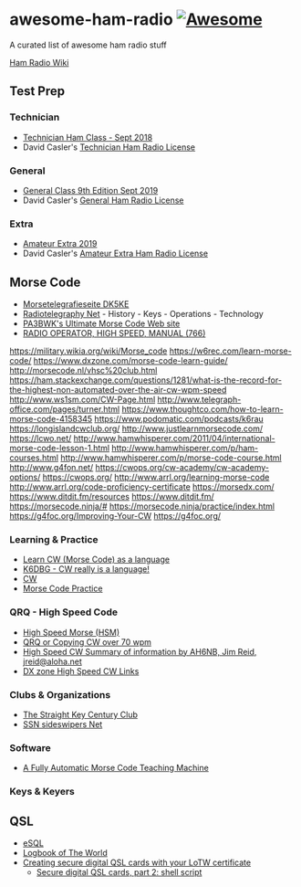 # awesome-ham-radio [![Awesome](https://awesome.re/badge.svg)](https://awesome.re)
A curated list of awesome ham radio stuff

[Ham Radio Wiki](https://ham-radio.fandom.com/wiki/Ham_Radio_Wiki)

## Test Prep

### Technician

* [Technician Ham Class - Sept 2018](https://www.youtube.com/playlist?list=PLZ_9BZQ8gpzjSuF-nExJHAXhzrf_NnYfH)
* David Casler's [Technician Ham Radio License](https://www.youtube.com/playlist?list=PL07A7D1C9D7BF7F48)

### General

* [General Class 9th Edition Sept 2019](https://www.youtube.com/playlist?list=PLZ_9BZQ8gpziLtp4t55A9G6k2s4faOBcK)
* David Casler's [General Ham Radio License](https://www.youtube.com/playlist?list=PL0R9jy9LZw_35KimLiSIOH0YdNtCeYcRe)

### Extra

* [Amateur Extra 2019](https://www.youtube.com/playlist?list=PLZ_9BZQ8gpzjFPHhqSCORMKYS0YEos16I)
* David Casler's [Amateur Extra Ham Radio License](https://www.youtube.com/playlist?list=PL0R9jy9LZw_3CHCH-5A8faeIA-H3e4ZNC)

## Morse Code

* [Morsetelegrafieseite DK5KE](https://www.qsl.net/dk5ke/)
* [Radiotelegraphy Net](http://www.radiotelegraphy.net/) - History - Keys - Operations - Technology
* [PA3BWK's Ultimate Morse Code Web site](http://morsecode.nl/)
* [RADIO OPERATOR, HIGH SPEED, MANUAL (766)](https://militaryyearbookproject.com/references/old-mos-codes/wwii-era/army-wwii-codes/communications/radio-operator-high-speed-manual-766)


[//]: # (http://highspeedtelegraphy.com/Morse-keys)
[//]: # (http://highspeedtelegraphy.com/Morse-Runner-toplist)

https://military.wikia.org/wiki/Morse_code
https://w6rec.com/learn-morse-code/
https://www.dxzone.com/morse-code-learn-guide/
http://morsecode.nl/vhsc%20club.html
https://ham.stackexchange.com/questions/1281/what-is-the-record-for-the-highest-non-automated-over-the-air-cw-wpm-speed
http://www.ws1sm.com/CW-Page.html
http://www.telegraph-office.com/pages/turner.html
https://www.thoughtco.com/how-to-learn-morse-code-4158345
https://www.podomatic.com/podcasts/k6rau
https://longislandcwclub.org/
http://www.justlearnmorsecode.com/
https://lcwo.net/
http://www.hamwhisperer.com/2011/04/international-morse-code-lesson-1.html
http://www.hamwhisperer.com/p/ham-courses.html
http://www.hamwhisperer.com/p/morse-code-course.html
http://www.g4fon.net/
https://cwops.org/cw-academy/cw-academy-options/
https://cwops.org/
http://www.arrl.org/learning-morse-code
http://www.arrl.org/code-proficiency-certificate
https://morsedx.com/
https://www.ditdit.fm/resources
https://www.ditdit.fm/
https://morsecode.ninja/#
https://morsecode.ninja/practice/index.html
https://g4foc.org/Improving-Your-CW
https://g4foc.org/

### Learning & Practice

* [Learn CW (Morse Code) as a language](https://w6rec.com/learn-morse-code/)
* [K6DBG - CW really is a language!](http://cw.dimebank.com/cak/k6dbg/k6dbg_cw.html)
* [CW](https://www.qsl.net/n4nss/cw.htm)
* [Morse Code Practice](http://aa9pw.com/morsecode/)


### QRQ - High Speed Code

* [High Speed Morse (HSM) ](https://www.eham.net/article/41222)
* [QRQ or Copying CW over 70 wpm](https://sites.google.com/site/tomw4bqf/copyingcwover70wpm)
* [High Speed CW Summary of information by AH6NB, Jim Reid, jreid@aloha.net](https://www.qth.com/ka9fox/high_speed_cw.txt)
* [DX zone High Speed CW Links](https://www.dxzone.com/catalog/Operating_Modes/Morse_code/High_Speed_CW/)

### Clubs & Organizations

* [The Straight Key Century Club](http://www.skccgroup.com/)
* [SSN sideswipers Net](http://www.sideswipernet.org/)

### Software

* [A Fully Automatic Morse Code Teaching Machine](http://c2.com/morse/)


### Keys & Keyers




## QSL

* [eSQL](https://www.eqsl.cc/qslcard/Index.cfm)
* [Logbook of The World](http://www.arrl.org/logbook-of-the-world)
* [Creating secure digital QSL cards with your LoTW certificate](https://scruss.com/blog/2011/10/09/creating-secure-digital-qsl-cards-with-your-lotw-certificate/)
    * [Secure digital QSL cards, part 2: shell script](https://scruss.com/blog/2011/10/15/secure-digital-qsl-cards-part-2-shell-script/)
 
